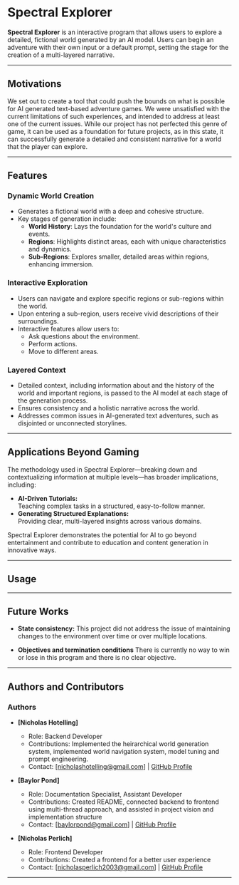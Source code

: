 # Spectral Explorer

**Spectral Explorer** is an interactive program that allows users to explore a detailed, fictional world generated by an AI model. Users can begin an adventure with their own input or a default prompt, setting the stage for the creation of a multi-layered narrative.

---

## Motivations
We set out to create a tool that could push the bounds on what is possible for AI generated text-based adventure games. We were unsatisfied with the current limitations of such experiences, and intended to address at least one of the current issues. While our project has not perfected this genre of game, it can be used as a foundation for future projects, as in this state, it can successfully generate a detailed and consistent narrative for a world that the player can explore.

---
## Features

### **Dynamic World Creation**
- Generates a fictional world with a deep and cohesive structure.  
- Key stages of generation include:
  - **World History**: Lays the foundation for the world's culture and events.  
  - **Regions**: Highlights distinct areas, each with unique characteristics and dynamics.  
  - **Sub-Regions**: Explores smaller, detailed areas within regions, enhancing immersion.

### **Interactive Exploration**
- Users can navigate and explore specific regions or sub-regions within the world.  
- Upon entering a sub-region, users receive vivid descriptions of their surroundings.  
- Interactive features allow users to:
  - Ask questions about the environment.
  - Perform actions.
  - Move to different areas.

### **Layered Context**
- Detailed context, including information about and the history of the world and important regions, is passed to the AI model at each stage of the generation process.  
- Ensures consistency and a holistic narrative across the world.  
- Addresses common issues in AI-generated text adventures, such as disjointed or unconnected storylines.

---

## Applications Beyond Gaming

The methodology used in Spectral Explorer—breaking down and contextualizing information at multiple levels—has broader implications, including:

- **AI-Driven Tutorials:**  
  Teaching complex tasks in a structured, easy-to-follow manner.  
- **Generating Structured Explanations:**  
  Providing clear, multi-layered insights across various domains.  

Spectral Explorer demonstrates the potential for AI to go beyond entertainment and contribute to education and content generation in innovative ways.

---

## Usage


---

## Future Works

- **State consistency:**
    This project did not address the issue of maintaining changes to the environment over time or over multiple locations. 

- **Objectives and termination conditions**
    There is currently no way to win or lose in this program and there is no clear objective.

---

## Authors and Contributors

### Authors
- **[Nicholas Hotelling]**  
  - Role: Backend Developer
  - Contributions: Implemented the heirarchical world generation system, implemented world navigation system, model tuning and prompt engineering.
  - Contact: [nicholashotelling@gmail.com] | [GitHub Profile](https://github.com/FunkiDunki)

- **[Baylor Pond]**  
  - Role: Documentation Specialist, Assistant Developer  
  - Contributions: Created README, connected backend to frontend using multi-thread approach, and assisted in project vision and implementation structure
  - Contact: [baylorpond@gmail.com] | [GitHub Profile](https://github.com/BPond4)

- **[Nicholas Perlich]**  
  - Role: Frontend Developer  
  - Contributions: Created a frontend for a better user experience
  - Contact: [nicholasperlich2003@gmail.com] | [GitHub Profile](https://github.com/FunkiDunki)
---